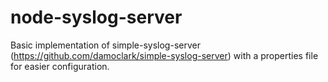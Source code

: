 # node-syslog-server

Basic implementation of simple-syslog-server (https://github.com/damoclark/simple-syslog-server) with a properties file for easier configuration.
